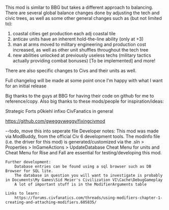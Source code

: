 This mod is similar to BBG but takes a different approach to balancing.
There are several global balance changes done by adjusting the tech and civic trees, as well as some other general changes such as (but not limited to):
1. coastal cities get production each adj coastal tile
2. anticav units have an inherent hold-the-line ability (only at +3)
3. man at arms moved to military engineering and production cost increased, as well as other unit shuffles throughout the tech tree
4. new abilities unlocked at previously useless techs (military tactics actually providing combat bonuses) [To be implemented]
and more!

There are also specific changes to Civs and their units as well.

Full changelog will be made at some point once I'm happy with what I want for an initial release

Big thanks to the guys at BBG for having their code on github for me to reference/copy.
Also big thanks to these mods/people for inspiration/ideas:

Strategic Forts
p0kiehl
infixo
CivFanatics in general


https://github.com/gweggyweggy/fixingcivmod


--todo, move this into seperate file
Developer notes:
	This mod was made via ModBuddy, from the official Civ 6 development tools.
	The modinfo file (i.e. the driver for this mod) is generated/customized via the .sln > Properties > InGameActions > UpdateDatabase
	Cheat Menu for units and Cheat Menu for Rise and Fall are essential for testing/developing this mod.

	Further development:
		Database entries can be found using a sql browser such as DB Browser for SQL lite.  
		The database in question you will want to investigate is probably in Documents\My Games\Sid Meier's Civilization VI\Cache\DebugGameplay
		A lot of important stuff is in the ModifierArguments table

	Links to learn:
		https://forums.civfanatics.com/threads/using-modifiers-chapter-1-creating-and-attaching-modifiers.605835/


